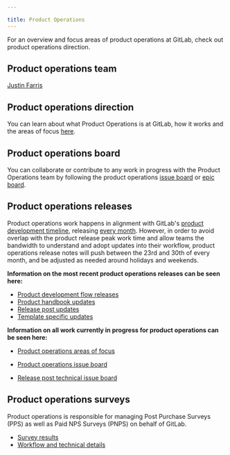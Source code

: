 ```yaml
---

title: Product Operations 
---
```








For an overview and focus areas of product operations at GitLab, check out  product operations direction. 

## Product operations team

[Justin Farris](https://gitlab.com/justinfarris)

## Product operations direction

You can learn about what Product Operations is at GitLab, how it works and the areas of focus [here](https://about.gitlab.com/direction/product-operations/).

## Product operations board

You can collaborate or contribute to any work in progress with the Product Operations team by following the product operations [issue board](https://gitlab.com/groups/gitlab-com/-/boards/3651029?label_name[]=Product%20Operations) or [epic board](https://gitlab.com/groups/gitlab-com/-/epic_boards/11131?label_name[]=Product%20Operations).  

## Product operations releases

Product operations work happens in alignment with GitLab's [product development timeline](https://about.gitlab.com/handbook/engineering/workflow/#product-development-timeline), releasing [every month](https://about.gitlab.com/handbook/engineering/releases/). However, in order to avoid overlap with the product release peak work time and allow teams the bandwidth to understand and adopt updates into their workflow, product operations release notes will push between the 23rd and 30th of every month, and be adjusted as needed around holidays and weekends. 

**Information on the most recent product operations releases can be seen here:**

- [Product development flow releases](/handbook/product-development-flow/releases/)
- [Product handbook updates](/handbook/product/handbook-updates/)
- [Release post updates](/handbook/marketing/blog/release-posts/process-updates/)
- [Template specific updates](/handbook/product/product-operations/template-updates/)

**Information on all work currently in progress for product operations can be seen here:**

- [Product operations areas of focus](https://about.gitlab.com/direction/product-operations/#product-operations-areas-of-focus)

- [Product operations issue board](https://gitlab.com/groups/gitlab-com/-/boards/3651029?label_name[]=Product%20Operations)
- [Release post technical issue board](https://gitlab.com/gitlab-com/www-gitlab-com/-/boards/3130926?&label_name[]=Release%20Post%3A%3ATech%20Advisor)

## Product operations surveys

Product operations is responsible for managing Post Purchase Surveys (PPS) as well as Paid NPS Surveys (PNPS) on behalf of GitLab.

- [Survey results](/handbook/product/product-operations/surveys/)
- [Workflow and technical details](/handbook/product/product-operations/surveys/workflows/)
